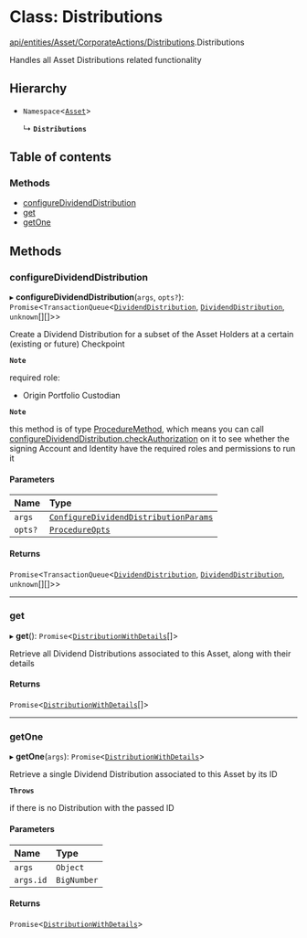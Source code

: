 # Class: Distributions

[api/entities/Asset/CorporateActions/Distributions](../wiki/api.entities.Asset.CorporateActions.Distributions).Distributions

Handles all Asset Distributions related functionality

## Hierarchy

- `Namespace`<[`Asset`](../wiki/api.entities.Asset.Asset)\>

  ↳ **`Distributions`**

## Table of contents

### Methods

- [configureDividendDistribution](../wiki/api.entities.Asset.CorporateActions.Distributions.Distributions#configuredividenddistribution)
- [get](../wiki/api.entities.Asset.CorporateActions.Distributions.Distributions#get)
- [getOne](../wiki/api.entities.Asset.CorporateActions.Distributions.Distributions#getone)

## Methods

### configureDividendDistribution

▸ **configureDividendDistribution**(`args`, `opts?`): `Promise`<`TransactionQueue`<[`DividendDistribution`](../wiki/api.entities.DividendDistribution.DividendDistribution), [`DividendDistribution`](../wiki/api.entities.DividendDistribution.DividendDistribution), `unknown`[][]\>\>

Create a Dividend Distribution for a subset of the Asset Holders at a certain (existing or future) Checkpoint

**`Note`**

 required role:
  - Origin Portfolio Custodian

**`Note`**

 this method is of type [ProcedureMethod](../wiki/types.ProcedureMethod), which means you can call [configureDividendDistribution.checkAuthorization](../wiki/types.ProcedureMethod#checkauthorization)
  on it to see whether the signing Account and Identity have the required roles and permissions to run it

#### Parameters

| Name | Type |
| :------ | :------ |
| `args` | [`ConfigureDividendDistributionParams`](../wiki/api.procedures.types.ConfigureDividendDistributionParams) |
| `opts?` | [`ProcedureOpts`](../wiki/types.ProcedureOpts) |

#### Returns

`Promise`<`TransactionQueue`<[`DividendDistribution`](../wiki/api.entities.DividendDistribution.DividendDistribution), [`DividendDistribution`](../wiki/api.entities.DividendDistribution.DividendDistribution), `unknown`[][]\>\>

___

### get

▸ **get**(): `Promise`<[`DistributionWithDetails`](../wiki/types.DistributionWithDetails)[]\>

Retrieve all Dividend Distributions associated to this Asset, along with their details

#### Returns

`Promise`<[`DistributionWithDetails`](../wiki/types.DistributionWithDetails)[]\>

___

### getOne

▸ **getOne**(`args`): `Promise`<[`DistributionWithDetails`](../wiki/types.DistributionWithDetails)\>

Retrieve a single Dividend Distribution associated to this Asset by its ID

**`Throws`**

 if there is no Distribution with the passed ID

#### Parameters

| Name | Type |
| :------ | :------ |
| `args` | `Object` |
| `args.id` | `BigNumber` |

#### Returns

`Promise`<[`DistributionWithDetails`](../wiki/types.DistributionWithDetails)\>

